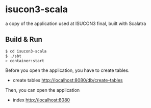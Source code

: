 isucon3-scala
=============

a copy of the application used at ISUCON3 final, built with Scalatra

## Build & Run

``` sh
$ cd isucon3-scala
$ ./sbt
> container:start
```

Before you open the application, you have to create tables.

* create tables
[http://localhost:8080/db/create-tables](http://localhost:8080/db/create-tables)

Then, you can open the application

* index
[http://localhost:8080](http://localhost:8080)
